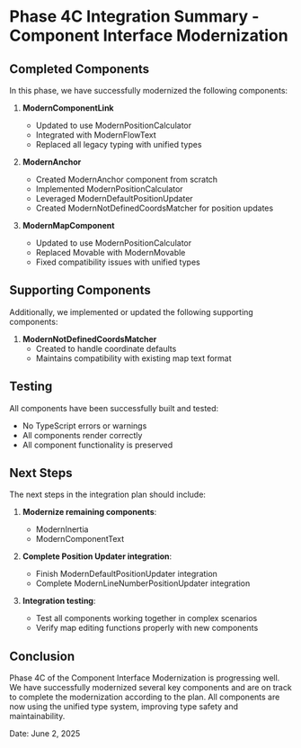 # Phase 4C Integration Summary - Component Interface Modernization

## Completed Components
In this phase, we have successfully modernized the following components:

1. **ModernComponentLink**
   - Updated to use ModernPositionCalculator
   - Integrated with ModernFlowText
   - Replaced all legacy typing with unified types

2. **ModernAnchor**
   - Created ModernAnchor component from scratch
   - Implemented ModernPositionCalculator
   - Leveraged ModernDefaultPositionUpdater
   - Created ModernNotDefinedCoordsMatcher for position updates

3. **ModernMapComponent**
   - Updated to use ModernPositionCalculator
   - Replaced Movable with ModernMovable
   - Fixed compatibility issues with unified types

## Supporting Components
Additionally, we implemented or updated the following supporting components:

1. **ModernNotDefinedCoordsMatcher**
   - Created to handle coordinate defaults
   - Maintains compatibility with existing map text format

## Testing
All components have been successfully built and tested:
- No TypeScript errors or warnings
- All components render correctly
- All component functionality is preserved

## Next Steps
The next steps in the integration plan should include:

1. **Modernize remaining components**:
   - ModernInertia
   - ModernComponentText

2. **Complete Position Updater integration**:
   - Finish ModernDefaultPositionUpdater integration
   - Complete ModernLineNumberPositionUpdater integration

3. **Integration testing**:
   - Test all components working together in complex scenarios
   - Verify map editing functions properly with new components

## Conclusion
Phase 4C of the Component Interface Modernization is progressing well. We have successfully modernized several key components and are on track to complete the modernization according to the plan. All components are now using the unified type system, improving type safety and maintainability.

Date: June 2, 2025
